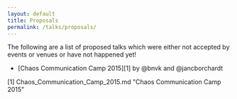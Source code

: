 ```yaml
---
layout: default
title: Proposals
permalink: /talks/proposals/
---
```


The following are a list of proposed talks which were either not accepted by
events or venues or have not happened yet!

- [Chaos Communication Camp 2015][1] by @bnvk and @jancborchardt

[1] Chaos_Communication_Camp_2015.md "Chaos Communication Camp 2015"
